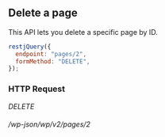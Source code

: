 ## Delete a page ##

This API lets you delete a specific page by ID.

```javascript
restjQuery({
  endpoint: "pages/2",
  formMethod: "DELETE",
});
```

### HTTP Request ###

<div class="api-endpoint">
  <div class="endpoint-data">
    <i class="label label-delete">DELETE</i>
    <h6>/wp-json/wp/v2/pages/2</h6>
  </div>
</div>
